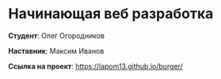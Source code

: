# Начинающая веб разработка

**Студент**: Олег Огородников

**Наставник**: Максим Иванов

**Ссылка на проект**: https://lapom13.github.io/burger/
